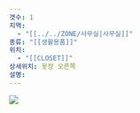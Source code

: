 ```yaml
---
갯수: 1
지역:
  - "[[../../ZONE/사무실|사무실]]"
종류: "[[생활용품]]"
위치:
  - "[[CLOSET]]"
상세위치: 옷장 오른쪽
설명:
---
```



![](http://192.168.50.22/devices/250507_IMG_0031.jpg)
